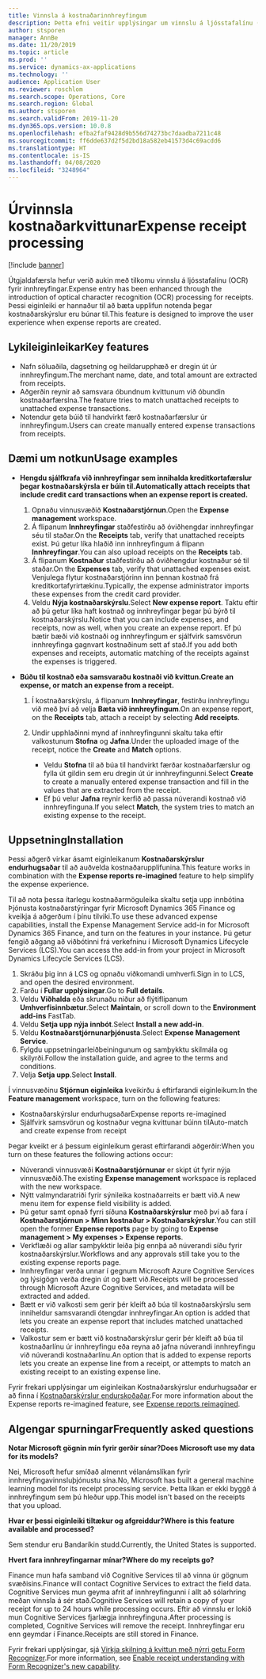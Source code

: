 ```yaml
---
title: Vinnsla á kostnaðarinnhreyfingum
description: Þetta efni veitir upplýsingar um vinnslu á ljósstafalínu (OCR) fyrir innhreyfingar. Þessi eiginleiki er hannaður til að bæta upplifun notenda þegar kostnaðarskýrslur eru búnar til í Microsoft Dynamics 365 Finance.
author: stsporen
manager: AnnBe
ms.date: 11/20/2019
ms.topic: article
ms.prod: ''
ms.service: dynamics-ax-applications
ms.technology: ''
audience: Application User
ms.reviewer: roschlom
ms.search.scope: Operations, Core
ms.search.region: Global
ms.author: stsporen
ms.search.validFrom: 2019-11-20
ms.dyn365.ops.version: 10.0.8
ms.openlocfilehash: efba2faf9428d9b556d74273bc7daadba7211c48
ms.sourcegitcommit: ff6dde637d2f5d2bd18a582eb41573d4c69acdd6
ms.translationtype: HT
ms.contentlocale: is-IS
ms.lasthandoff: 04/08/2020
ms.locfileid: "3248964"
---
```

# <a name="expense-receipt-processing"></a><span data-ttu-id="4c332-104">Úrvinnsla kostnaðarkvittunar</span><span class="sxs-lookup"><span data-stu-id="4c332-104">Expense receipt processing</span></span>

[!include [banner](../includes/banner.md)]

<span data-ttu-id="4c332-105">Útgjaldafærsla hefur verið aukin með tilkomu vinnslu á ljósstafalínu (OCR) fyrir innhreyfingar.</span><span class="sxs-lookup"><span data-stu-id="4c332-105">Expense entry has been enhanced through the introduction of optical character recognition (OCR) processing for receipts.</span></span> <span data-ttu-id="4c332-106">Þessi eiginleiki er hannaður til að bæta upplifun notenda þegar kostnaðarskýrslur eru búnar til.</span><span class="sxs-lookup"><span data-stu-id="4c332-106">This feature is designed to improve the user experience when expense reports are created.</span></span>

## <a name="key-features"></a><span data-ttu-id="4c332-107">Lykileiginleikar</span><span class="sxs-lookup"><span data-stu-id="4c332-107">Key features</span></span>

- <span data-ttu-id="4c332-108">Nafn söluaðila, dagsetning og heildarupphæð er dregin út úr innhreyfingum.</span><span class="sxs-lookup"><span data-stu-id="4c332-108">The merchant name, date, and total amount are extracted from receipts.</span></span>
- <span data-ttu-id="4c332-109">Aðgerðin reynir að samsvara óbundnum kvittunum við óbundin kostnaðarfærslna.</span><span class="sxs-lookup"><span data-stu-id="4c332-109">The feature tries to match unattached receipts to unattached expense transactions.</span></span>
- <span data-ttu-id="4c332-110">Notendur geta búið til handvirkt færð kostnaðarfærslur úr innhreyfingum.</span><span class="sxs-lookup"><span data-stu-id="4c332-110">Users can create manually entered expense transactions from receipts.</span></span>

## <a name="usage-examples"></a><span data-ttu-id="4c332-111">Dæmi um notkun</span><span class="sxs-lookup"><span data-stu-id="4c332-111">Usage examples</span></span>

- <span data-ttu-id="4c332-112">**Hengdu sjálfkrafa við innhreyfingar sem innihalda kreditkortafærslur þegar kostnaðarskýrsla er búin til.**</span><span class="sxs-lookup"><span data-stu-id="4c332-112">**Automatically attach receipts that include credit card transactions when an expense report is created.**</span></span>

    1. <span data-ttu-id="4c332-113">Opnaðu vinnusvæðið **Kostnaðarstjórnun**.</span><span class="sxs-lookup"><span data-stu-id="4c332-113">Open the **Expense management** workspace.</span></span>
    2. <span data-ttu-id="4c332-114">Á flipanum **Innhreyfingar** staðfestirðu að óviðhengdar innhreyfingar séu til staðar.</span><span class="sxs-lookup"><span data-stu-id="4c332-114">On the **Receipts** tab, verify that unattached receipts exist.</span></span> <span data-ttu-id="4c332-115">Þú getur líka hlaðið inn innhreyfingum á flipann **Innhreyfingar**.</span><span class="sxs-lookup"><span data-stu-id="4c332-115">You can also upload receipts on the **Receipts** tab.</span></span>
    3. <span data-ttu-id="4c332-116">Á flipanum **Kostnaður** staðfestirðu að óviðhengdur kostnaður sé til staðar.</span><span class="sxs-lookup"><span data-stu-id="4c332-116">On the **Expenses** tab, verify that unattached expenses exist.</span></span> <span data-ttu-id="4c332-117">Venjulega flytur kostnaðarstjórinn inn þennan kostnað frá kreditkortafyrirtækinu.</span><span class="sxs-lookup"><span data-stu-id="4c332-117">Typically, the expense administrator imports these expenses from the credit card provider.</span></span>
    4. <span data-ttu-id="4c332-118">Veldu **Nýja kostnaðarskýrslu**.</span><span class="sxs-lookup"><span data-stu-id="4c332-118">Select **New expense report**.</span></span> <span data-ttu-id="4c332-119">Taktu eftir að þú getur líka haft kostnað og innhreyfingar þegar þú býrð til kostnaðarskýrslu.</span><span class="sxs-lookup"><span data-stu-id="4c332-119">Notice that you can include expenses, and receipts, now as well, when you create an expense report.</span></span> <span data-ttu-id="4c332-120">Ef þú bætir bæði við kostnaði og innhreyfingum er sjálfvirk samsvörun innhreyfinga gagnvart kostnaðinum sett af stað.</span><span class="sxs-lookup"><span data-stu-id="4c332-120">If you add both expenses and receipts, automatic matching of the receipts against the expenses is triggered.</span></span>

- <span data-ttu-id="4c332-121">**Búðu til kostnað eða samsvaraðu kostnaði við kvittun.**</span><span class="sxs-lookup"><span data-stu-id="4c332-121">**Create an expense, or match an expense from a receipt.**</span></span>

    1. <span data-ttu-id="4c332-122">Í kostnaðarskýrslu, á flipanum **Innhreyfingar**, festirðu innhreyfingu við með því að velja **Bæta við innhreyfingum**.</span><span class="sxs-lookup"><span data-stu-id="4c332-122">On an expense report, on the **Receipts** tab, attach a receipt by selecting **Add receipts**.</span></span>
    2. <span data-ttu-id="4c332-123">Undir upphlaðinni mynd af innhreyfingunni skaltu taka eftir valkostunum **Stofna** og **Jafna**.</span><span class="sxs-lookup"><span data-stu-id="4c332-123">Under the uploaded image of the receipt, notice the **Create** and **Match** options.</span></span>

        - <span data-ttu-id="4c332-124">Veldu **Stofna** til að búa til handvirkt færðar kostnaðarfærslur og fylla út gildin sem eru dregin út úr innhreyfingunni.</span><span class="sxs-lookup"><span data-stu-id="4c332-124">Select **Create** to create a manually entered expense transaction and fill in the values that are extracted from the receipt.</span></span>
        - <span data-ttu-id="4c332-125">Ef þú velur **Jafna** reynir kerfið að passa núverandi kostnað við innhreyfinguna.</span><span class="sxs-lookup"><span data-stu-id="4c332-125">If you select **Match**, the system tries to match an existing expense to the receipt.</span></span>

## <a name="installation"></a><span data-ttu-id="4c332-126">Uppsetning</span><span class="sxs-lookup"><span data-stu-id="4c332-126">Installation</span></span>

<span data-ttu-id="4c332-127">Þessi aðgerð virkar ásamt eiginleikanum **Kostnaðarskýrslur endurhugsaðar** til að auðvelda kostnaðarupplifunina.</span><span class="sxs-lookup"><span data-stu-id="4c332-127">This feature works in combination with the **Expense reports re-imagined** feature to help simplify the expense experience.</span></span>

<span data-ttu-id="4c332-128">Til að nota þessa ítarlegu kostnaðarmöguleika skaltu setja upp innbótina Þjónusta kostnaðarstýringar fyrir Microsoft Dynamics 365 Finance og kveikja á aðgerðum í þínu tilviki.</span><span class="sxs-lookup"><span data-stu-id="4c332-128">To use these advanced expense capabilities, install the Expense Management Service add-in for Microsoft Dynamics 365 Finance, and turn on the features in your instance.</span></span> <span data-ttu-id="4c332-129">Þú getur fengið aðgang að viðbótinni frá verkefninu í Microsoft Dynamics Lifecycle Services (LCS).</span><span class="sxs-lookup"><span data-stu-id="4c332-129">You can access the add-in from your project in Microsoft Dynamics Lifecycle Services (LCS).</span></span>

1. <span data-ttu-id="4c332-130">Skráðu þig inn á LCS og opnaðu viðkomandi umhverfi.</span><span class="sxs-lookup"><span data-stu-id="4c332-130">Sign in to LCS, and open the desired environment.</span></span>
2. <span data-ttu-id="4c332-131">Farðu í **Fullar upplýsingar**.</span><span class="sxs-lookup"><span data-stu-id="4c332-131">Go to **Full details**.</span></span>
3. <span data-ttu-id="4c332-132">Veldu **Viðhalda** eða skrunaðu niður að flýtiflipanum **Umhverfisinnbætur**.</span><span class="sxs-lookup"><span data-stu-id="4c332-132">Select **Maintain**, or scroll down to the **Environment add-ins** FastTab.</span></span>
4. <span data-ttu-id="4c332-133">Veldu **Setja upp nýja innbót**.</span><span class="sxs-lookup"><span data-stu-id="4c332-133">Select **Install a new add-in**.</span></span>
5. <span data-ttu-id="4c332-134">Veldu **Kostnaðarstjórnunarþjónusta**.</span><span class="sxs-lookup"><span data-stu-id="4c332-134">Select **Expense Management Service**.</span></span>
6. <span data-ttu-id="4c332-135">Fylgdu uppsetningarleiðbeiningunum og samþykktu skilmála og skilyrði.</span><span class="sxs-lookup"><span data-stu-id="4c332-135">Follow the installation guide, and agree to the terms and conditions.</span></span>
7. <span data-ttu-id="4c332-136">Velja **Setja upp**.</span><span class="sxs-lookup"><span data-stu-id="4c332-136">Select **Install**.</span></span>

<span data-ttu-id="4c332-137">Í vinnusvæðinu **Stjórnun eiginleika** kveikirðu á eftirfarandi eiginleikum:</span><span class="sxs-lookup"><span data-stu-id="4c332-137">In the **Feature management** workspace, turn on the following features:</span></span>

- <span data-ttu-id="4c332-138">Kostnaðarskýrslur endurhugsaðar</span><span class="sxs-lookup"><span data-stu-id="4c332-138">Expense reports re-imagined</span></span>
- <span data-ttu-id="4c332-139">Sjálfvirk samsvörun og kostnaður vegna kvittunar búinn til</span><span class="sxs-lookup"><span data-stu-id="4c332-139">Auto-match and create expense from receipt</span></span>

<span data-ttu-id="4c332-140">Þegar kveikt er á þessum eiginleikum gerast eftirfarandi aðgerðir:</span><span class="sxs-lookup"><span data-stu-id="4c332-140">When you turn on these features the following actions occur:</span></span>

- <span data-ttu-id="4c332-141">Núverandi vinnusvæði **Kostnaðarstjórnunar** er skipt út fyrir nýja vinnusvæðið.</span><span class="sxs-lookup"><span data-stu-id="4c332-141">The existing **Expense management** workspace is replaced with the new workspace.</span></span>
- <span data-ttu-id="4c332-142">Nýtt valmyndaratriði fyrir sýnileika kostnaðarreits er bætt við.</span><span class="sxs-lookup"><span data-stu-id="4c332-142">A new menu item for expense field visibility is added.</span></span>
- <span data-ttu-id="4c332-143">Þú getur samt opnað fyrri síðuna **Kostnaðarskýrslur** með því að fara í **Kostnaðarstjórnun > Minn kostnaður > Kostnaðarskýrslur**.</span><span class="sxs-lookup"><span data-stu-id="4c332-143">You can still open the former **Expense reports** page by going to **Expense management > My expenses > Expense reports**.</span></span>
- <span data-ttu-id="4c332-144">Verkflæði og allar samþykktir leiða þig ennþá að núverandi síðu fyrir kostnaðarskýrslur.</span><span class="sxs-lookup"><span data-stu-id="4c332-144">Workflows and any approvals still take you to the existing expense reports page.</span></span>
- <span data-ttu-id="4c332-145">Innhreyfingar verða unnar í gegnum Microsoft Azure Cognitive Services og lýsigögn verða dregin út og bætt við.</span><span class="sxs-lookup"><span data-stu-id="4c332-145">Receipts will be processed through Microsoft Azure Cognitive Services, and metadata will be extracted and added.</span></span>
- <span data-ttu-id="4c332-146">Bætt er við valkosti sem gerir þér kleift að búa til kostnaðarskýrslu sem inniheldur samsvarandi ótengdar innhreyfingar.</span><span class="sxs-lookup"><span data-stu-id="4c332-146">An option is added that lets you create an expense report that includes matched unattached receipts.</span></span>
- <span data-ttu-id="4c332-147">Valkostur sem er bætt við kostnaðarskýrslur gerir þér kleift að búa til kostnaðarlínu úr innhreyfingu eða reyna að jafna núverandi innhreyfingu við núverandi kostnaðarlínu.</span><span class="sxs-lookup"><span data-stu-id="4c332-147">An option that is added to expense reports lets you create an expense line from a receipt, or attempts to match an existing receipt to an existing expense line.</span></span>

<span data-ttu-id="4c332-148">Fyrir frekari upplýsingar um eiginleikan Kostnaðarskýrslur endurhugsaðar er að finna í [Kostnaðarskýrslur endurskoðaðar](ExpenseWorkspaceNew.md).</span><span class="sxs-lookup"><span data-stu-id="4c332-148">For more information about the Expense reports re-imagined feature, see [Expense reports reimagined](ExpenseWorkspaceNew.md).</span></span>

## <a name="frequently-asked-questions"></a><span data-ttu-id="4c332-149">Algengar spurningar</span><span class="sxs-lookup"><span data-stu-id="4c332-149">Frequently asked questions</span></span>

<span data-ttu-id="4c332-150">**Notar Microsoft gögnin mín fyrir gerðir sínar?**</span><span class="sxs-lookup"><span data-stu-id="4c332-150">**Does Microsoft use my data for its models?**</span></span>

<span data-ttu-id="4c332-151">Nei, Microsoft hefur smíðað almennt vélanámslíkan fyrir innhreyfingavinnsluþjónustu sína.</span><span class="sxs-lookup"><span data-stu-id="4c332-151">No, Microsoft has built a general machine learning model for its receipt processing service.</span></span> <span data-ttu-id="4c332-152">Þetta líkan er ekki byggð á innhreyfingum sem þú hleður upp.</span><span class="sxs-lookup"><span data-stu-id="4c332-152">This model isn't based on the receipts that you upload.</span></span>

<span data-ttu-id="4c332-153">**Hvar er þessi eiginleiki tiltækur og afgreiddur?**</span><span class="sxs-lookup"><span data-stu-id="4c332-153">**Where is this feature available and processed?**</span></span>

<span data-ttu-id="4c332-154">Sem stendur eru Bandaríkin studd.</span><span class="sxs-lookup"><span data-stu-id="4c332-154">Currently, the United States is supported.</span></span>

<span data-ttu-id="4c332-155">**Hvert fara innhreyfingarnar mínar?**</span><span class="sxs-lookup"><span data-stu-id="4c332-155">**Where do my receipts go?**</span></span>

<span data-ttu-id="4c332-156">Finance mun hafa samband við Cognitive Services til að vinna úr gögnum svæðisins.</span><span class="sxs-lookup"><span data-stu-id="4c332-156">Finance will contact Cognitive Services to extract the field data.</span></span> <span data-ttu-id="4c332-157">Cognitive Services mun geyma afrit af innhreyfingunni í allt að sólarhring meðan vinnsla á sér stað.</span><span class="sxs-lookup"><span data-stu-id="4c332-157">Cognitive Services will retain a copy of your receipt for up to 24 hours while processing occurs.</span></span> <span data-ttu-id="4c332-158">Eftir að vinnslu er lokið mun Cognitive Services fjarlægja innhreyfinguna.</span><span class="sxs-lookup"><span data-stu-id="4c332-158">After processing is completed, Cognitive Services will remove the receipt.</span></span> <span data-ttu-id="4c332-159">Innhreyfingar eru enn geymdar í Finance.</span><span class="sxs-lookup"><span data-stu-id="4c332-159">Receipts are still stored in Finance.</span></span>

<span data-ttu-id="4c332-160">Fyrir frekari upplýsingar, sjá [Virkja skilning á kvittun með nýrri getu Form Recognizer](https://azure.microsoft.com/blog/enable-receipt-understanding-with-form-recognizer-s-new-capability/).</span><span class="sxs-lookup"><span data-stu-id="4c332-160">For more information, see [Enable receipt understanding with Form Recognizer's new capability](https://azure.microsoft.com/blog/enable-receipt-understanding-with-form-recognizer-s-new-capability/).</span></span>
